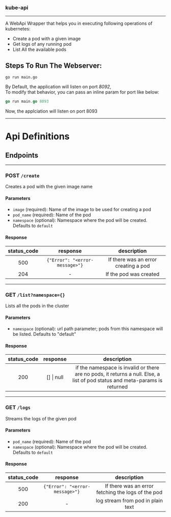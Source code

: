 ### kube-api
---

A WebApi Wrapper that helps you in executing following operations of kubernetes:
  - Create a pod with a given image
  - Get logs of any running pod
  - List All the available pods

Steps To Run The Webserver:
---
```golang
go run main.go
```
By Default, the application will listen on port *8092*,  
To modify that behavior, you can pass an inline param for port like below:

```go
go run main.go 8093
```
Now, the applciation will listen on port 8093


----
# Api Definitions

## Endpoints

---

### POST `/create`  
Creates a pod with the given image name

#### Parameters  
- `image` (required): Name of the image to be used for creating a pod
- `pod_name` (required): Name of the pod
- `namespace` (optional): Namespace where the pod will be created. Defaults to `default`

#### Response
| status_code |            response            |             description              |
| :---------: | :----------------------------: | :----------------------------------: |
|     500     | `{"Error": "<error-message>"}` | If there was an error creating a pod |
|     204     |               -                |        If the pod was created        |

---

### GET `/list?namespace={}`  
Lists all the pods in the cluster

#### Parameters  
- `namespace` (optional): url path parameter; pods from this namespace will be listed. Defaults to "default"

#### Response
| status_code |          response          |                                                         description                                                         |
| :---------: | :------------------------: | :-------------------------------------------------------------------------------------------------------------------------: |
|     200     | [<pod definition>] \| null | if the namespace is invalid or there are no pods, it returns a null. Else, a list of pod status and meta-params is returned |

---

### GET `/logs`  
Streams the logs of the given pod

#### Parameters  
- `pod_name` (required): Name of the pod
- `namespace` (optional): Namespace where the pod will be created. Defaults to `default`

#### Response
| status_code |            response            |                    description                     |
| :---------: | :----------------------------: | :------------------------------------------------: |
|     500     | `{"Error": "<error-message>"}` | If there was an error fetching the logs of the pod |
|     200     |               -                |         log stream from pod in plain text          |